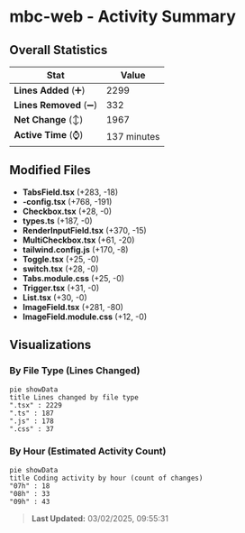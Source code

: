 # mbc-web - Activity Summary 

## Overall Statistics

| Stat                   | Value                                                             |
| ---------------------- | ----------------------------------------------------------------- |
| **Lines Added** (➕)   | 2299                                          |
| **Lines Removed** (➖) | 332                                        |
| **Net Change** (↕)    | 1967                |
| **Active Time** (⌚)   | 137 minutes |


## Modified Files
- **TabsField.tsx** (+283, -18)
- **-config.tsx** (+768, -191)
- **Checkbox.tsx** (+28, -0)
- **types.ts** (+187, -0)
- **RenderInputField.tsx** (+370, -15)
- **MultiCheckbox.tsx** (+61, -20)
- **tailwind.config.js** (+170, -8)
- **Toggle.tsx** (+25, -0)
- **switch.tsx** (+28, -0)
- **Tabs.module.css** (+25, -0)
- **Trigger.tsx** (+31, -0)
- **List.tsx** (+30, -0)
- **ImageField.tsx** (+281, -80)
- **ImageField.module.css** (+12, -0)

## Visualizations

### By File Type (Lines Changed)

```mermaid
pie showData
title Lines changed by file type
".tsx" : 2229
".ts" : 187
".js" : 178
".css" : 37
```

### By Hour (Estimated Activity Count)

```mermaid
pie showData
title Coding activity by hour (count of changes)
"07h" : 18
"08h" : 33
"09h" : 43
```


> **Last Updated:** 03/02/2025, 09:55:31